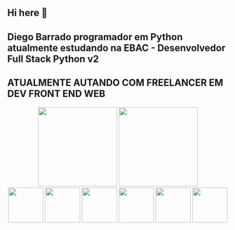 ## Hi here 👋
## Diego Barrado programador em Python atualmente estudando na EBAC - Desenvolvedor Full Stack Python v2 
## ATUALMENTE AUTANDO COM FREELANCER EM DEV FRONT END WEB

<div align="center">
<img height="180em" src="https://github-readme-stats.vercel.app/api?username=Barrrado&show_icons=true&theme=dracula&include_all_commits=true&count_private=true"/>
<img height="180em" src="https://github-readme-stats.vercel.app/api/top-langs/?username=Barrrado&layout=compact&langs_count=7&theme=dracula"/>
</div>
<div align="center" >
<img height="80em" src="https://img.icons8.com/?size=100&id=108784&format=png&color=000000"/>
<img height="80em" src="https://img.icons8.com/?size=100&id=21278&format=png&color=000000"/>
<img height="80em" src="https://img.icons8.com/?size=100&id=20909&format=png&color=000000"/>
<img height="80em" src="https://img.icons8.com/?size=100&id=axPniFSugeXC&format=png&color=000000"/>
<img height="80em" src="https://img.icons8.com/?size=100&id=PndQWK6M1Hjo&format=png&color=000000"/>
<img height="80em" src="https://img.icons8.com/?size=100&id=asWSSTBrDlTW&format=png&color=000000"/>
</div>

  <!--
**Barrrado/Barrrado** is a ✨ _special_ ✨ repository because its `README.md` (this file) appears on your GitHub profile.

Here are some ideas to get you started:

- 🔭 I’m currently working on ...
- 🌱 I’m currently learning ...
- 👯 I’m looking to collaborate on ...
- 🤔 I’m looking for help with ...
- 💬 Ask me about ...
- 📫 How to reach me: ...
- 😄 Pronouns: ...
- ⚡ Fun fact: ...
-->
